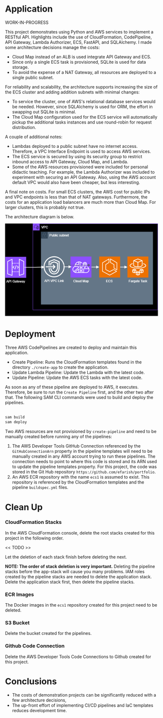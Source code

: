 # Application

WORK-IN-PROGRESS

This project demonstrates using Python and AWS services to implement a RESTful API. Highlights include the use of CloudFormation, CodePipeline, API Gateway, Lambda Authorizer, ECS, FastAPI, and SQLAlchemy. I made some architecture decisions manage the costs: 

* Cloud Map instead of an ALB is used integrate API Gateway and ECS.
* Since only a single ECS task is provisioned, SQLite is used for data storage. 
* To avoid the expense of a NAT Gateway, all resources are deployed to a single public subnet. 

For reliability and scalability, the architecture supports increasing the size of the ECS cluster and adding addition subnets with minimal changes:

* To service the cluster, one of AWS's relational database services would be needed. However, since SQLAlchemy is used for ORM, the effort in swapping out SQLite is minimal.
* The Cloud Map configuration used for the ECS service will automatically pickup the additional tasks instances and use round-robin for request distribution.

A couple of additional notes:

* Lambdas deployed to a public subnet have no internet access. Therefore, a VPC Interface Endpoint is used to access AWS services.
* The ECS service is secured by using its security group to restrict inbound access to API Gateway, Cloud Map, and Lambda.   
* Some of the AWS resources provisioned were included for personal didactic teaching. For example, the Lambda Authorizer was included to experiment with securing an API Gateway. Also, using the AWS account default VPC would also have been cheaper, but less interesting.
 
A final note on costs. For small ECS clusters, the AWS cost for public IPs and VPC endpoints is less than that of NAT gateways. Furthermore, the costs for an application load balancers are much more than Cloud Map. For larger clusters, this is probably not true.

The architecture diagram is below.

<p align="center">
  <img src="./assets/img/nw1.png" />
</p>

# Deployment

Three AWS CodePipelines are created to deploy and maintain this application.

- Create Pipeline: Runs the CloudFormation templates found in the directory `./create-app` to create the application.
- Update Lambda Pipeline: Update the Lambda with the latest code. 
- Update Pipeline: Update the AWS ECS tasks with the latest code. 

As soon as any of these pipeline are deployed to AWS, it executes. Therefore, be sure to run the `Create Pipeline` first, and the other two after that. The following SAM CLI commands were used to build and deploy the pipelines.

```bash

sam build
sam deploy

```

Two AWS resources are not provisioned by `create-pipeline` and need to be manually created before running any of the pipelines:

1. The AWS Developer Tools GitHub Connection referenced by the `GitHubConnectionArn` property in the pipeline templates will need to be manually created in any AWS account trying to run these pipelines. The connection needs to point to where this code is stored and its ARN used to update the pipeline templates property. For this project, the code was stored in the Git Hub repository `https://github.com/efarish/portfolio`. 
2. An AWS ECR repository with the name `ecs1` is assumed to exist. This repository is referenced by the CloudFormation templates and the pipeline `buildspec.yml` files.

# Clean Up 

### CloudFormation Stacks

In the AWS CloudFormation console, delete the root stacks created for this project in the following order. 

<< TODO >> 

Let the deletion of each stack finish before deleting the next.

**NOTE: The order of stack deletion is very important.** Deleting the pipeline stacks before the app-stack will cause you many problems. IAM roles created by the pipeline stacks are needed to delete the application stack. Delete the application stack first, then delete the pipeline stacks.

### ECR Images

The Docker images in the `ecs1` repository created for this project need to be deleted.

### S3 Bucket

Delete the bucket created for the pipelines.

### Github Code Connection

Delete the AWS Developer Tools Code Connections to Github created for this project.

# Conclusions

* The costs of demonstration projects can be significantly reduced with a few architecture decisions,
* The up-front effort of implementing CI/CD pipelines and IaC templates reduces development time.

